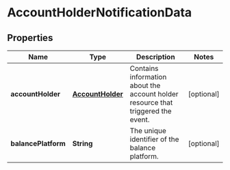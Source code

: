 

# AccountHolderNotificationData


## Properties

| Name | Type | Description | Notes |
|------------ | ------------- | ------------- | -------------|
|**accountHolder** | [**AccountHolder**](AccountHolder.md) | Contains information about the account holder resource that triggered the event. |  [optional] |
|**balancePlatform** | **String** | The unique identifier of the balance platform. |  [optional] |



